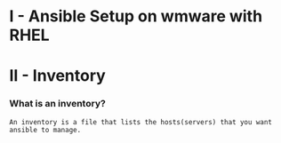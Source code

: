 # I - Ansible Setup on wmware with RHEL

# II - Inventory
### What is an **inventory**?
```
An inventory is a file that lists the hosts(servers) that you want ansible to manage.
```